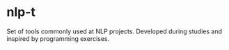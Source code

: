 # nlp-t
Set of tools commonly used at NLP projects. Developed during studies and inspired by programming exercises.
